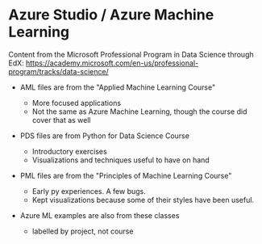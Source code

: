 # Azure Studio / Azure Machine Learning 

Content from the Microsoft Professional Program in Data Science through EdX:
https://academy.microsoft.com/en-us/professional-program/tracks/data-science/

- AML files are from the "Applied Machine Learning Course"
	- More focused applications
	- Not the same as Azure Machine Learning, though the course did cover that as well

- PDS files are from Python for Data Science Course
	- Introductory exercises 
	- Visualizations and techniques useful to have on hand

- PML files are from the "Principles of Machine Learning Course"
	- Early py experiences. A few bugs.
	- Kept visualizations because some of their styles have been useful.

- Azure ML examples are also from these classes
	- labelled by project, not course